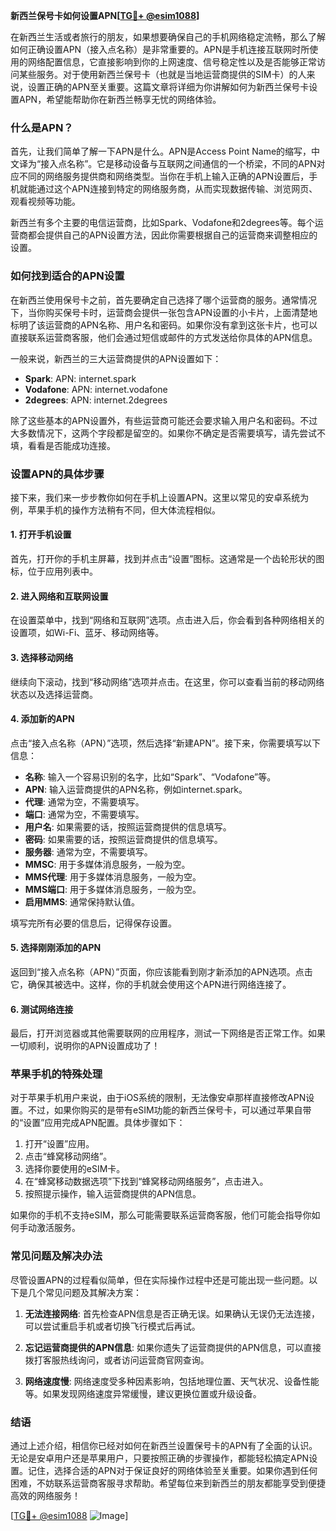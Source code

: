 **新西兰保号卡如何设置APN[[TG💪+ @esim1088](https://t.me/s/esim1088)]**

在新西兰生活或者旅行的朋友，如果想要确保自己的手机网络稳定流畅，那么了解如何正确设置APN（接入点名称）是非常重要的。APN是手机连接互联网时所使用的网络配置信息，它直接影响到你的上网速度、信号稳定性以及是否能够正常访问某些服务。对于使用新西兰保号卡（也就是当地运营商提供的SIM卡）的人来说，设置正确的APN至关重要。这篇文章将详细为你讲解如何为新西兰保号卡设置APN，希望能帮助你在新西兰畅享无忧的网络体验。

### 什么是APN？

首先，让我们简单了解一下APN是什么。APN是Access Point Name的缩写，中文译为“接入点名称”。它是移动设备与互联网之间通信的一个桥梁，不同的APN对应不同的网络服务提供商和网络类型。当你在手机上输入正确的APN设置后，手机就能通过这个APN连接到特定的网络服务商，从而实现数据传输、浏览网页、观看视频等功能。

新西兰有多个主要的电信运营商，比如Spark、Vodafone和2degrees等。每个运营商都会提供自己的APN设置方法，因此你需要根据自己的运营商来调整相应的设置。

### 如何找到适合的APN设置

在新西兰使用保号卡之前，首先要确定自己选择了哪个运营商的服务。通常情况下，当你购买保号卡时，运营商会提供一张包含APN设置的小卡片，上面清楚地标明了该运营商的APN名称、用户名和密码。如果你没有拿到这张卡片，也可以直接联系运营商客服，他们会通过短信或邮件的方式发送给你具体的APN信息。

一般来说，新西兰的三大运营商提供的APN设置如下：

- **Spark**: APN: internet.spark
- **Vodafone**: APN: internet.vodafone
- **2degrees**: APN: internet.2degrees

除了这些基本的APN设置外，有些运营商可能还会要求输入用户名和密码。不过大多数情况下，这两个字段都是留空的。如果你不确定是否需要填写，请先尝试不填，看看是否能成功连接。

### 设置APN的具体步骤

接下来，我们来一步步教你如何在手机上设置APN。这里以常见的安卓系统为例，苹果手机的操作方法稍有不同，但大体流程相似。

#### 1. 打开手机设置

首先，打开你的手机主屏幕，找到并点击“设置”图标。这通常是一个齿轮形状的图标，位于应用列表中。

#### 2. 进入网络和互联网设置

在设置菜单中，找到“网络和互联网”选项。点击进入后，你会看到各种网络相关的设置项，如Wi-Fi、蓝牙、移动网络等。

#### 3. 选择移动网络

继续向下滚动，找到“移动网络”选项并点击。在这里，你可以查看当前的移动网络状态以及选择运营商。

#### 4. 添加新的APN

点击“接入点名称（APN）”选项，然后选择“新建APN”。接下来，你需要填写以下信息：

- **名称**: 输入一个容易识别的名字，比如“Spark”、“Vodafone”等。
- **APN**: 输入运营商提供的APN名称，例如internet.spark。
- **代理**: 通常为空，不需要填写。
- **端口**: 通常为空，不需要填写。
- **用户名**: 如果需要的话，按照运营商提供的信息填写。
- **密码**: 如果需要的话，按照运营商提供的信息填写。
- **服务器**: 通常为空，不需要填写。
- **MMSC**: 用于多媒体消息服务，一般为空。
- **MMS代理**: 用于多媒体消息服务，一般为空。
- **MMS端口**: 用于多媒体消息服务，一般为空。
- **启用MMS**: 通常保持默认值。

填写完所有必要的信息后，记得保存设置。

#### 5. 选择刚刚添加的APN

返回到“接入点名称（APN）”页面，你应该能看到刚才新添加的APN选项。点击它，确保其被选中。这样，你的手机就会使用这个APN进行网络连接了。

#### 6. 测试网络连接

最后，打开浏览器或其他需要联网的应用程序，测试一下网络是否正常工作。如果一切顺利，说明你的APN设置成功了！

### 苹果手机的特殊处理

对于苹果手机用户来说，由于iOS系统的限制，无法像安卓那样直接修改APN设置。不过，如果你购买的是带有eSIM功能的新西兰保号卡，可以通过苹果自带的“设置”应用完成APN配置。具体步骤如下：

1. 打开“设置”应用。
2. 点击“蜂窝移动网络”。
3. 选择你要使用的eSIM卡。
4. 在“蜂窝移动数据选项”下找到“蜂窝移动网络服务”，点击进入。
5. 按照提示操作，输入运营商提供的APN信息。

如果你的手机不支持eSIM，那么可能需要联系运营商客服，他们可能会指导你如何手动激活服务。

### 常见问题及解决办法

尽管设置APN的过程看似简单，但在实际操作过程中还是可能出现一些问题。以下是几个常见问题及其解决方案：

1. **无法连接网络**: 首先检查APN信息是否正确无误。如果确认无误仍无法连接，可以尝试重启手机或者切换飞行模式后再试。

2. **忘记运营商提供的APN信息**: 如果你遗失了运营商提供的APN信息，可以直接拨打客服热线询问，或者访问运营商官网查询。

3. **网络速度慢**: 网络速度受多种因素影响，包括地理位置、天气状况、设备性能等。如果发现网络速度异常缓慢，建议更换位置或升级设备。

### 结语

通过上述介绍，相信你已经对如何在新西兰设置保号卡的APN有了全面的认识。无论是安卓用户还是苹果用户，只要按照正确的步骤操作，都能轻松搞定APN设置。记住，选择合适的APN对于保证良好的网络体验至关重要。如果你遇到任何困难，不妨联系运营商客服寻求帮助。希望每位来到新西兰的朋友都能享受到便捷高效的网络服务！

[[TG💪+ @esim1088](https://t.me/s/esim1088) ![Image](https://i.postimg.cc/4NQfJmqS/Snipaste-2025-05-13-00-14-12.png)]